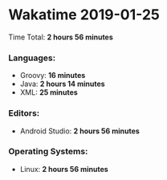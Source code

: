 # Wakatime 2019-01-25

Time Total: **2 hours 56 minutes**

### Languages:
- Groovy: **16 minutes** 
- Java: **2 hours 14 minutes** 
- XML: **25 minutes** 

### Editors:
- Android Studio: **2 hours 56 minutes** 

### Operating Systems:
- Linux: **2 hours 56 minutes** 

